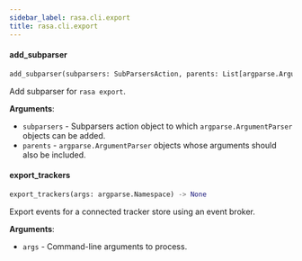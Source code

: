 ```yaml
---
sidebar_label: rasa.cli.export
title: rasa.cli.export
---
```


#### add\_subparser

```python
add_subparser(subparsers: SubParsersAction, parents: List[argparse.ArgumentParser]) -> None
```

Add subparser for `rasa export`.

**Arguments**:

- `subparsers` - Subparsers action object to which `argparse.ArgumentParser`
  objects can be added.
- `parents` - `argparse.ArgumentParser` objects whose arguments should also be
  included.

#### export\_trackers

```python
export_trackers(args: argparse.Namespace) -> None
```

Export events for a connected tracker store using an event broker.

**Arguments**:

- `args` - Command-line arguments to process.

